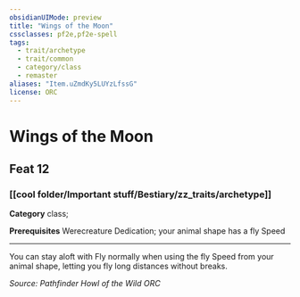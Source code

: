 ```yaml
---
obsidianUIMode: preview
title: "Wings of the Moon"
cssclasses: pf2e,pf2e-spell
tags:
  - trait/archetype
  - trait/common
  - category/class
  - remaster
aliases: "Item.uZmdKy5LUYzLfssG"
license: ORC
---
```

# Wings of the Moon
## Feat 12
### [[cool folder/Important stuff/Bestiary/zz_traits/archetype]]

**Category** class; 



**Prerequisites** Werecreature Dedication; your animal shape has a fly Speed
* * *
You can stay aloft with Fly normally when using the fly Speed from your animal shape, letting you fly long distances without breaks.

*Source: Pathfinder Howl of the Wild*
*ORC*